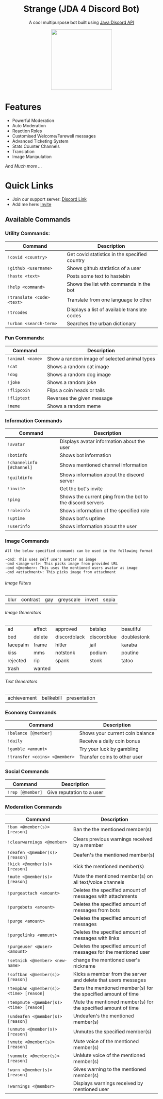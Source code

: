 <h1 align="center">Strange (JDA 4 Discord Bot)</h1>
<p align="center">A cool multipurpose bot built using <a href="https://github.com/DV8FromTheWorld/JDA">Java Discord API</a></p>
<p align="center">
  <img style="text-align:center" width="200" src="https://raw.githubusercontent.com/saiteja-madha/strange-bot/master/assets/avatar.png" />
</p>

# Features
- Powerful Moderation
- Auto Moderation
- Reaction Roles
- Customised Welcome/Farewell messages
- Advanced Ticketing System
- Stats Counter Channels
- Translation
- Image Manipulation <br>

_And Much more ..._

# Quick Links
- Join our support server: [Discord Link](https://discord.gg/nggZxPN)
- Add me here: [Invite](https://discord.com/oauth2/authorize?scope=bot&client_id=752922609733337190&permissions=8)

## Available Commands
### Utility Commands:
Command | Description
------------ | -------------
`!covid <country>` | Get covid statistics in the specified country
`!github <username>` | Shows github statistics of a user
`!haste <text>` | Posts some text to hastebin
`!help <command>` | Shows the list with commands in the bot
`!translate <code> <text>` | Translate from one language to other
`!trcodes` | Displays a list of available translate codes
`!urban <search-term>` | Searches the urban dictionary

### Fun Commands:
Command | Description
------------ | -------------
`!animal <name>` | Show a random image of selected animal types
`!cat` | Shows a random cat image
`!dog` | Shows a random dog image
`!joke` | Shows a random joke
`!flipcoin` | Flips a coin heads or tails
`!fliptext` | Reverses the given message
`!meme` | Shows a random meme

### Information Commands
Command | Description
------------ | -------------
`!avatar` | Displays avatar information about the user
`!botinfo` | Shows bot information
`!channelinfo [#channel]` | Shows mentioned channel information
`!guildinfo` | Shows information about the discord server
`!invite` | Get the bot's invite
`!ping` | Shows the current ping from the bot to the discord servers
`!roleinfo` | Shows information of the specified role
`!uptime` | Shows bot's uptime
`!userinfo` | Shows information about the user

### Image Commands
```
All the below specified commands can be used in the following format

-cmd: This uses self users avatar as image
-cmd <image-url>: This picks image from provided URL
-cmd <@member>: This uses the mentioned users avatar as image
-cmd <attachment>: This picks image from attachment
```
###### Image Filters
<table>
   <tr>
      <td>blur</td>
      <td>contrast</td>
      <td>gay</td>
      <td>greyscale</td>
      <td>invert</td>
      <td>sepia</td>
   </tr>
</table>

###### Image Generators
<table>
   <tr>
      <td>ad</td>
      <td>affect</td>
      <td>approved</td>
      <td>batslap</td>
      <td>beautiful</td>
   </tr>
   <tr>
      <td>bed</td>
      <td>delete</td>
      <td>discordblack</td>
      <td>discordblue</td>
      <td>doublestonk</td>
   </tr>
   <tr>
      <td>facepalm</td>
      <td>frame</td>
      <td>hitler</td>
      <td>jail</td>
      <td>karaba</td>
   </tr>
   <tr>
      <td>kiss</td>
      <td>mms</td>
      <td>notstonk</td>
      <td>podium</td>
      <td>poutine</td>
   </tr>
   <tr>
      <td>rejected</td>
      <td>rip</td>
      <td>spank</td>
      <td>stonk</td>
      <td>tatoo</td>
   </tr>
   <tr>
      <td>trash</td>
      <td>wanted</td>
   </tr>
</table>

###### Text Generators
<table>
   <tr>
      <td>achievement</td>
      <td>belikebill</td>
      <td>presentation</td>
   </tr>
</table>

### Economy Commands

Command | Description
------------ | -------------
`!balance [@member]` | Shows your current coin balance
`!daily` | Receive a daily coin bonus
`!gamble <amount>` | Try your luck by gambling
`!transfer <coins> <@member>` | Transfer coins to other user

### Social Commands

Command | Description
------------ | -------------
`!rep [@member]` | Give reputation to a user

### Moderation Commands

Command | Description
------------ | -------------
`!ban <@member(s)> [reason]` | Ban the the mentioned member(s)
`!clearwarnings <@member>` | Clears previous warnings received by a member
`!deafen <@member(s)> [reason]` | Deafen's the mentioned member(s)
`!kick <@member(s)> [reason]` | Kick the mentioned member(s)
`!mute <@member(s)> [reason]` | Mute the mentioned member(s) on all text/voice channels
`!purgeattach <amount>` | Deletes the specified amount of messages with attachments
`!purgebots <amount>` | Deletes the specified amount of messages from bots
`!purge <amount>` | Deletes the specified amount of messages
`!purgelinks <amount>` | Deletes the specified amount of messages with links
`!purgeuser <@user> <amount>` | Deletes the specified amount of messages for the mentioned user
`!setnick <@member> <new-name>`| change the mentioned user's nickname
`!softban <@member(s)> [reason]` | Kicks a member from the server and delete that users messages
`!tempban <@member(s)> <time> [reason]` | Bans the mentioned member(s) for the specified amount of time
`!tempmute <@member(s)> <time> [reason]` | Mute the mentioned member(s) for the specified amount of time
`!undeafen <@member(s)> [reason]` | Undeafen's the mentioned member(s)
`!unmute <@member(s)> [reason]` | Unmutes the specified member(s)
`!vmute <@member(s)> [reason]` | Mute voice of the mentioned member(s)
`!vunmute <@member(s)> [reason]` | UnMute voice of the mentioned member(s)
`!warn <@member(s)> [reason]` | Gives warning to the mentioned member(s)
`!warnings <@member>` | Displays warnings received by mentioned user
